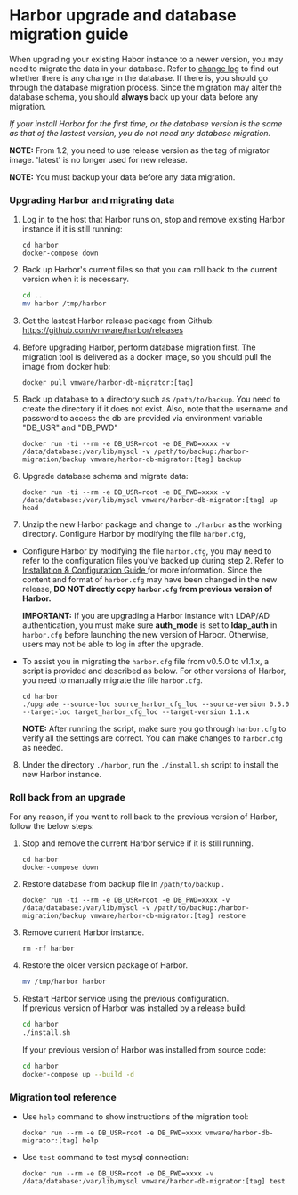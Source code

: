 # Harbor upgrade and database migration guide

When upgrading your existing Habor instance to a newer version, you may need to migrate the data in your database. Refer to [change log](../migration/changelog.md) to find out whether there is any change in the database. If there is, you should go through the database migration process. Since the migration may alter the database schema, you should **always** back up your data before any migration.

*If your install Harbor for the first time, or the database version is the same as that of the lastest version, you do not need any database migration.*

**NOTE:** From 1.2, you need to use release version as the tag of migrator image. 'latest' is no longer used for new release.

**NOTE:** You must backup your data before any data migration.

### Upgrading Harbor and migrating data

1. Log in to the host that Harbor runs on, stop and remove existing Harbor instance if it is still running:

    ```
    cd harbor
    docker-compose down
    ```

2.  Back up Harbor's current files so that you can roll back to the current version when it is necessary.
    ```sh
    cd ..
    mv harbor /tmp/harbor
    ```

3. Get the lastest Harbor release package from Github:
   https://github.com/vmware/harbor/releases

4. Before upgrading Harbor, perform database migration first.  The migration tool is delivered as a docker image, so you should pull the image from docker hub:

    ```
    docker pull vmware/harbor-db-migrator:[tag]
    ```

5. Back up database to a directory such as `/path/to/backup`. You need to create the directory if it does not exist.  Also, note that the username and password to access the db are provided via environment variable "DB_USR" and "DB_PWD"

    ```
    docker run -ti --rm -e DB_USR=root -e DB_PWD=xxxx -v /data/database:/var/lib/mysql -v /path/to/backup:/harbor-migration/backup vmware/harbor-db-migrator:[tag] backup
    ```

6.  Upgrade database schema and migrate data:

    ```
    docker run -ti --rm -e DB_USR=root -e DB_PWD=xxxx -v /data/database:/var/lib/mysql vmware/harbor-db-migrator:[tag] up head
    ```

7. Unzip the new Harbor package and change to `./harbor` as the working directory. Configure Harbor by modifying the file `harbor.cfg`,

  - Configure Harbor by modifying the file `harbor.cfg`,
you may need to refer to the configuration files you've backed up during step 2.
Refer to [Installation & Configuration Guide ](../docs/installation_guide.md) for more information.
Since the content and format of `harbor.cfg` may have been changed in the new release, **DO NOT directly copy `harbor.cfg` from previous version of Harbor.**

	**IMPORTANT:** If you are upgrading a Harbor instance with LDAP/AD authentication,
you must make sure **auth_mode** is set to **ldap_auth** in `harbor.cfg` before launching the new version of Harbor. Otherwise, users may not be able to log in after the upgrade.

  - To assist you in migrating the `harbor.cfg` file from v0.5.0 to v1.1.x, a script is provided and described as below. For other versions of Harbor, you need to manually migrate the file `harbor.cfg`.

    ```
    cd harbor
    ./upgrade --source-loc source_harbor_cfg_loc --source-version 0.5.0 --target-loc target_harbor_cfg_loc --target-version 1.1.x
    ```
	**NOTE:** After running the script, make sure you go through `harbor.cfg` to verify all the settings are correct. You can make changes to `harbor.cfg` as needed.

8. Under the directory `./harbor`, run the `./install.sh` script to install the new Harbor instance.

### Roll back from an upgrade
For any reason, if you want to roll back to the previous version of Harbor, follow the below steps:

1. Stop and remove the current Harbor service if it is still running.

    ```
    cd harbor
    docker-compose down
    ```
2. Restore database from backup file in `/path/to/backup` .

    ```
    docker run -ti --rm -e DB_USR=root -e DB_PWD=xxxx -v /data/database:/var/lib/mysql -v /path/to/backup:/harbor-migration/backup vmware/harbor-db-migrator:[tag] restore
    ```

3. Remove current Harbor instance.
    ```
    rm -rf harbor
    ```

4. Restore the older version package of Harbor.
    ```sh
    mv /tmp/harbor harbor
    ```

5. Restart Harbor service using the previous configuration.  
   If previous version of Harbor was installed by a release build:
    ```sh
    cd harbor
    ./install.sh
    ```

   If your previous version of Harbor was installed from source code:
    ```sh
    cd harbor
    docker-compose up --build -d
    ```

### Migration tool reference
- Use `help` command to show instructions of the migration tool:

    ```docker run --rm -e DB_USR=root -e DB_PWD=xxxx vmware/harbor-db-migrator:[tag] help```

- Use `test` command to test mysql connection:

    ```docker run --rm -e DB_USR=root -e DB_PWD=xxxx -v /data/database:/var/lib/mysql vmware/harbor-db-migrator:[tag] test```
